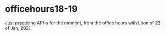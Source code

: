 # officehours18-19

Just practicing API-s for the moment, from the office hours with Leon of 23 of Jan, 2021. 
